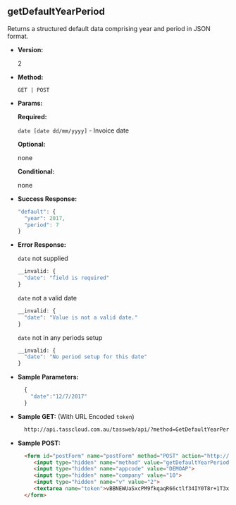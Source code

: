 **getDefaultYearPeriod**
----
  Returns a structured default data comprising year and period in JSON format.

* **Version:**

  2

* **Method:**

  `GET | POST`
  
*  **Params:**

   **Required:**
 
   `date [date dd/mm/yyyy]` - Invoice date

   **Optional:**

   none

   **Conditional:**

   none

* **Success Response:**

    ```javascript
    "default": {
      "year": 2017,
      "period": 7
    }
    ```
 
* **Error Response:**

    `date` not supplied
    ```javascript
    __invalid: {
      "date": "field is required"
    }
    ```
    
    `date` not a valid date
    ```javascript
    __invalid: {
      "date": "Value is not a valid date."
    }
    ```
    
    `date` not in any periods setup
    ```javascript
    __invalid: {
      "date": "No period setup for this date"
    }
    ```
    
* **Sample Parameters:**

  ```javascript
    { 
      "date":"12/7/2017"
    }
  ```

* **Sample GET:** (With URL Encoded `token`)

  ```HTML
    http://api.tasscloud.com.au/tassweb/api/?method=GetDefaultYearPeriod&appcode=DEMOAP&company=10&v=2&token=vBBNEWUaSxcPM9fkqaqR66ctlf34IY0T8r%2B1T3xyY%2Fs%3D
  ```
  
* **Sample POST:**

  ```HTML
    <form id="postForm" name="postForm" method="POST" action="http://api.tasscloud.com.au/tassweb/api/">
       <input type="hidden" name="method" value="getDefaultYearPeriod">
       <input type="hidden" name="appcode" value="DEMOAP">
       <input type="hidden" name="company" value="10">
       <input type="hidden" name="v" value="2">
       <textarea name="token">vBBNEWUaSxcPM9fkqaqR66ctlf34IY0T8r+1T3xyY/s=</textarea>
    </form>
  ```
